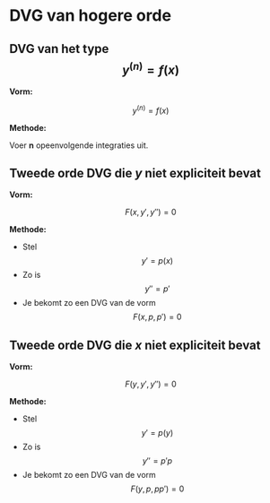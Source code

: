 # DVG van hogere orde

## DVG van het type $$ y^{(n)} = f(x) $$ 

**Vorm:**

$$ y^{(n)} = f(x) $$ 

**Methode:**

Voer **n** opeenvolgende integraties uit.


## Tweede orde DVG die _y_ niet expliciteit bevat

**Vorm:** 

$$ F(x, y', y'') = 0 $$

**Methode:**

- Stel $$ y' = p(x) $$ 
- Zo is $$ y'' = p' $$
- Je bekomt zo een DVG van de vorm $$ F(x, p, p') = 0 $$ 


## Tweede orde DVG die _x_ niet expliciteit bevat

**Vorm:** 

$$ F(y,y',y'') = 0 $$

**Methode:**

- Stel $$ y' = p(y) $$ 
- Zo is $$ y'' = p'p $$
- Je bekomt zo een DVG van de vorm $$ F(y, p, pp') = 0 $$ 


